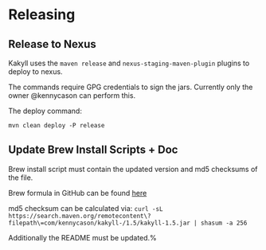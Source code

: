 # Releasing


## Release to Nexus

Kakyll uses the `maven release` and `nexus-staging-maven-plugin` plugins to deploy to nexus.

The commands require GPG credentials to sign the jars.
Currently only the owner @kennycason can perform this.

The deploy command:

`mvn clean deploy -P release`

## Update Brew Install Scripts + Doc

Brew install script must contain the updated version and md5 checksums of the file.

Brew formula in GitHub can be found [here](https://raw.githubusercontent.com/kennycason/kakyll/master/script/brew/kakyll.rb)

md5 checksum can be calculated via:
`curl -sL https://search.maven.org/remotecontent\?filepath\=com/kennycason/kakyll-/1.5/kakyll-1.5.jar | shasum -a 256`

Additionally the README must be updated.%